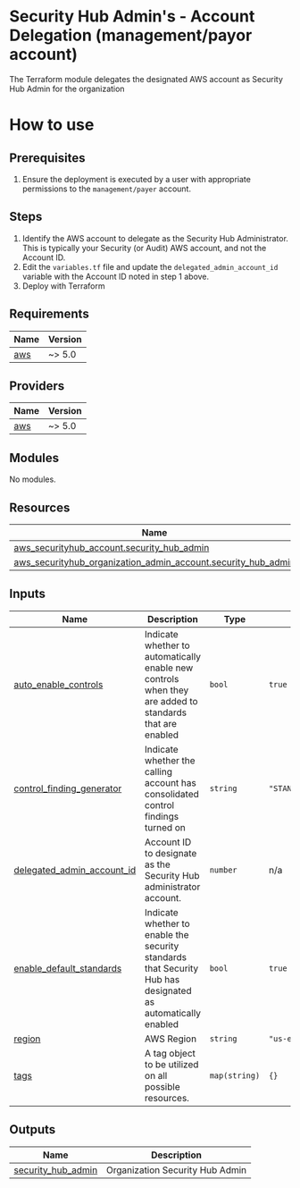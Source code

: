 # Security Hub Admin's - Account Delegation (management/payor account)
The Terraform module delegates the designated AWS account as Security Hub Admin for the organization

# How to use

## Prerequisites
1. Ensure the deployment is executed by a user with appropriate permissions to the `management/payer` account.

## Steps
1. Identify the AWS account to delegate as the Security Hub Administrator. This is typically your Security (or Audit) AWS account, and not the Account ID.
2. Edit the `variables.tf` file and update the `delegated_admin_account_id` variable with the Account ID noted in step 1 above.
3. Deploy with Terraform

<!-- BEGIN_TF_DOCS -->
## Requirements

| Name | Version |
|------|---------|
| <a name="requirement_aws"></a> [aws](#requirement\_aws) | ~> 5.0 |

## Providers

| Name | Version |
|------|---------|
| <a name="provider_aws"></a> [aws](#provider\_aws) | ~> 5.0 |

## Modules

No modules.

## Resources

| Name | Type |
|------|------|
| [aws_securityhub_account.security_hub_admin](https://registry.terraform.io/providers/hashicorp/aws/latest/docs/resources/securityhub_account) | resource |
| [aws_securityhub_organization_admin_account.security_hub_admin](https://registry.terraform.io/providers/hashicorp/aws/latest/docs/resources/securityhub_organization_admin_account) | resource |

## Inputs

| Name | Description | Type | Default | Required |
|------|-------------|------|---------|:--------:|
| <a name="input_auto_enable_controls"></a> [auto\_enable\_controls](#input\_auto\_enable\_controls) | Indicate whether to automatically enable new controls when they are added to standards that are enabled | `bool` | `true` | no |
| <a name="input_control_finding_generator"></a> [control\_finding\_generator](#input\_control\_finding\_generator) | Indicate whether the calling account has consolidated control findings turned on | `string` | `"STANDARD_CONTROL"` | no |
| <a name="input_delegated_admin_account_id"></a> [delegated\_admin\_account\_id](#input\_delegated\_admin\_account\_id) | Account ID to designate as the Security Hub administrator account. | `number` | n/a | yes |
| <a name="input_enable_default_standards"></a> [enable\_default\_standards](#input\_enable\_default\_standards) | Indicate whether to enable the security standards that Security Hub has designated as automatically enabled | `bool` | `true` | no |
| <a name="input_region"></a> [region](#input\_region) | AWS Region | `string` | `"us-east-1"` | no |
| <a name="input_tags"></a> [tags](#input\_tags) | A tag object to be utilized on all possible resources. | `map(string)` | `{}` | no |

## Outputs

| Name | Description |
|------|-------------|
| <a name="output_security_hub_admin"></a> [security\_hub\_admin](#output\_security\_hub\_admin) | Organization Security Hub Admin |
<!-- END_TF_DOCS -->
